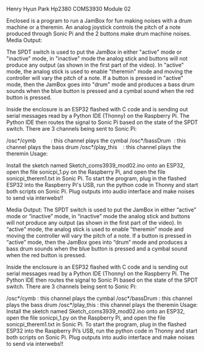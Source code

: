 Henry Hyun Park
Hp2380
COMS3930 
Module 02


Enclosed is a program to run a JamBox for fun making noises with a drum machine or a theremin. An analog joystick controls the pitch of a note produced through Sonic Pi and the 2 buttons make drum machine noises.
Media Output:

The SPDT switch is used to put the JamBox in either "active" mode or "inactive" mode, in "inactive" mode the analog stick and buttons will not produce any output (as shown in the first part of the video). In "active" mode, the analog stick is used to enable "theremin" mode and moving the controller will vary the pitch of a note. If a button is pressed in "active" mode, then the JamBox goes into "drum" mode and produces a bass drum sounds when the blue button is pressed and a cymbal sound when the red button is pressed.

Inside the enclosure is an ESP32 flashed with C code and is sending out serial messages read by a Python IDE (Thonny) on the Raspberry Pi. The Python IDE then routes the signal to Sonic Pi based on the state of the SPDT switch. There are 3 channels being sent to Sonic Pi:

/osc*/cymb          : this channel plays the cymbal
/osc*/bassDrum  : this channel plays the bass drum
/osc*/play_this    : this channel plays the theremin
Usage:

Install the sketch named Sketch_coms3939_mod02.ino onto an ESP32, open the file sonicpi_1.py on the Raspberry Pi, and open the file sonicpi_therem1.txt in Sonic Pi. To start the program, plug in the flashed ESP32 into the Raspberry Pi's USB, run the python code in Thonny and start both scripts on Sonic Pi. Plug outputs into audio interface and make noises to send via interwebs!!


Media Output:
The SPDT switch is used to put the JamBox in either “active” mode or “inactive” mode, in “inactive” mode the analog stick and buttons will not produce any output (as shown in the first part of the video). In “active” mode, the analog stick is used to enable “theremin” mode and moving the controller will vary the pitch of a note. If a button is pressed in “active” mode, then the JamBox goes into “drum” mode and produces a bass drum sounds when the blue button is pressed and a cymbal sound when the red button is pressed.

Inside the enclosure is an ESP32 flashed with C code and is sending out serial messages read by a Python IDE (Thonny) on the Raspberry Pi. The Python IDE then routes the signal to Sonic Pi based on the state of the SPDT switch. There are 3 channels being sent to Sonic Pi:

/osc*/cymb          : this channel plays the cymbal
/osc*/bassDrum  : this channel plays the bass drum
/osc*/play_this    : this channel plays the theremin
Usage:
Install the sketch named Sketch_coms3939_mod02.ino onto an ESP32, open the file sonicpi_1.py on the Raspberry Pi, and open the file sonicpi_therem1.txt in Sonic Pi. To start the program, plug in the flashed ESP32 into the Raspberry Pi’s USB, run the python code in Thonny and start both scripts on Sonic Pi. Plug outputs into audio interface and make noises to send via interwebs!!

